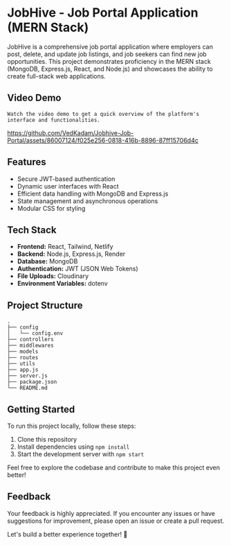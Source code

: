 # JobHive - Job Portal Application (MERN Stack)

JobHive is a comprehensive job portal application where employers can post, delete, and update job listings, and job seekers can find new job opportunities. This project demonstrates proficiency in the MERN stack (MongoDB, Express.js, React, and Node.js) and showcases the ability to create full-stack web applications.

## Video Demo
```
Watch the video demo to get a quick overview of the platform's interface and functionalities.
```
https://github.com/VedKadam/Jobhive-Job-Portal/assets/86007124/f025e256-0818-416b-8896-87ff15706d4c

## Features

- Secure JWT-based authentication
- Dynamic user interfaces with React
- Efficient data handling with MongoDB and Express.js
- State management and asynchronous operations
- Modular CSS for styling

## Tech Stack

- **Frontend:** React, Tailwind, Netlify
- **Backend:** Node.js, Express.js, Render
- **Database:** MongoDB
- **Authentication:** JWT (JSON Web Tokens)
- **File Uploads:** Cloudinary
- **Environment Variables:** dotenv

## Project Structure

```plaintext
.
├── config
│   └── config.env
├── controllers
├── middlewares
├── models
├── routes
├── utils
├── app.js
├── server.js
├── package.json
└── README.md
```

## Getting Started

To run this project locally, follow these steps:

1. Clone this repository
2. Install dependencies using `npm install`
3. Start the development server with `npm start`

Feel free to explore the codebase and contribute to make this project even better!

## Feedback

Your feedback is highly appreciated. If you encounter any issues or have suggestions for improvement, please open an issue or create a pull request.

Let's build a better experience together! 🚀
